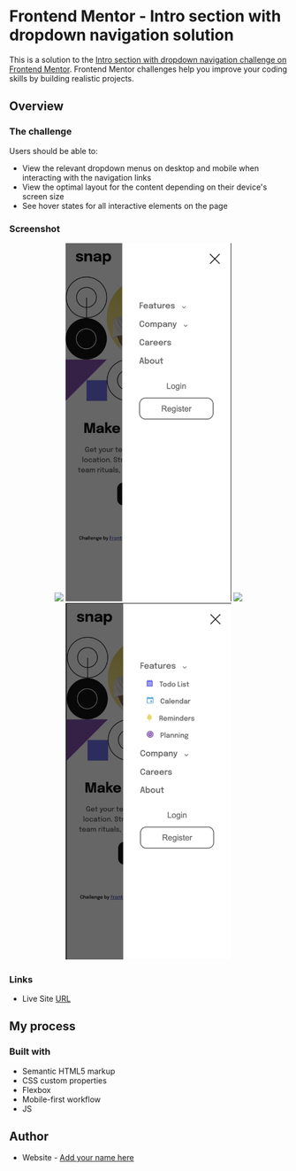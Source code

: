 # Frontend Mentor - Intro section with dropdown navigation solution

This is a solution to the [Intro section with dropdown navigation challenge on Frontend Mentor](https://www.frontendmentor.io/challenges/intro-section-with-dropdown-navigation-ryaPetHE5). Frontend Mentor challenges help you improve your coding skills by building realistic projects.

## Overview

### The challenge

Users should be able to:

- View the relevant dropdown menus on desktop and mobile when interacting with the navigation links
- View the optimal layout for the content depending on their device's screen size
- See hover states for all interactive elements on the page

### Screenshot

<p align="middle">
<img src="./images/desktop-gif.gif" width="1000">
<img src="./images/mobile.png" width="300">
<img src="./images/mobilegif.gif" width="300">
<img src="./images/mobile-2.png" width="300">
</p>

### Links

- Live Site [URL](https://your-live-site-url.com)

## My process

### Built with

- Semantic HTML5 markup
- CSS custom properties
- Flexbox
- Mobile-first workflow
- JS

## Author

- Website - [Add your name here](https://www.your-site.com)
